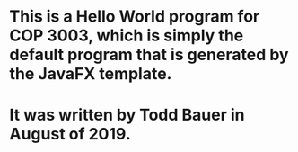 # This is a Hello World program for COP 3003, which is simply the default program that is generated by the JavaFX template.

# It was written by Todd Bauer in August of 2019.
